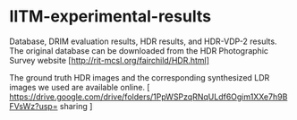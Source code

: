 # IITM-experimental-results
Database, DRIM evaluation results,  HDR results, and HDR-VDP-2 results.
The original database can be downloaded from the HDR Photographic Survey website [http://rit-mcsl.org/fairchild/HDR.html]

The ground truth HDR images and the corresponding synthesized LDR images we used are available online. [ https://drive.google.com/drive/folders/1PpWSPzqRNqULdf6Ogim1XXe7h9BFVsWz?usp=
sharing ]
